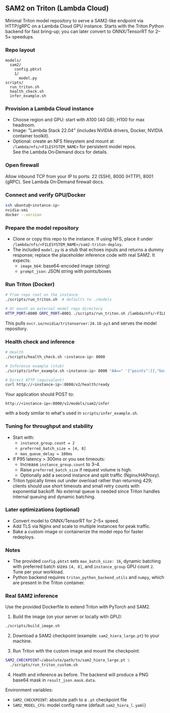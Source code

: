 ## SAM2 on Triton (Lambda Cloud)

Minimal Triton model repository to serve a SAM2-like endpoint via HTTP/gRPC on a Lambda Cloud GPU instance. Starts with the Triton Python backend for fast bring-up; you can later convert to ONNX/TensorRT for 2–5× speedups.

### Repo layout

```
models/
  sam2/
    config.pbtxt
    1/
      model.py
scripts/
  run_triton.sh
  health_check.sh
  infer_example.sh
```

### Provision a Lambda Cloud instance

- Choose region and GPU: start with A100 (40 GB); H100 for max headroom.
- Image: "Lambda Stack 22.04" (includes NVIDIA drivers, Docker, NVIDIA container toolkit).
- Optional: create an NFS filesystem and mount at `/lambda/nfs/<FILESYSTEM_NAME>` for persistent model repos.  
  See the Lambda On‑Demand docs for details.

### Open firewall

Allow inbound TCP from your IP to ports: 22 (SSH), 8000 (HTTP), 8001 (gRPC). See Lambda On‑Demand firewall docs.

### Connect and verify GPU/Docker

```bash
ssh ubuntu@<instance-ip>
nvidia-smi
docker --version
```

### Prepare the model repository

- Clone or copy this repo to the instance. If using NFS, place it under `/lambda/nfs/<FILESYSTEM_NAME>/sam2-triton-deploy`.
- The included `model.py` is a stub that echoes inputs and returns a dummy response; replace the placeholder inference code with real SAM2. It expects:
  - `image_b64`: base64-encoded image (string)
  - `prompt_json`: JSON string with points/boxes

### Run Triton (Docker)

```bash
# From repo root on the instance
./scripts/run_triton.sh  # defaults to ./models

# Or mount an external model repo directory
HTTP_PORT=8000 GRPC_PORT=8001 ./scripts/run_triton.sh /lambda/nfs/<FILESYSTEM_NAME>/models
```

This pulls `nvcr.io/nvidia/tritonserver:24.10-py3` and serves the model repository.

### Health check and inference

```bash
# Health
./scripts/health_check.sh <instance-ip> 8000

# Inference example (stub)
./scripts/infer_example.sh <instance-ip> 8000 "AA==" '{"points":[],"boxes":[]}'

# Direct HTTP (equivalent)
curl http://<instance-ip>:8000/v2/health/ready
```

Your application should POST to:

```
http://<instance-ip>:8000/v2/models/sam2/infer
```

with a body similar to what's used in `scripts/infer_example.sh`.

### Tuning for throughput and stability

- Start with:
  - `instance_group.count = 2`
  - `preferred_batch_size = [4, 8]`
  - `max_queue_delay = 100ms`
- If P95 latency > 300ms or you see timeouts:
  - Increase `instance_group.count` to 3–4.
  - Raise `preferred_batch_size` if request volume is high.
  - Optionally add a second instance and split traffic (Nginx/HAProxy).
- Triton typically times out under overload rather than returning 429; clients should use short timeouts and small retry counts with exponential backoff. No external queue is needed since Triton handles internal queuing and dynamic batching.

### Later optimizations (optional)

- Convert model to ONNX/TensorRT for 2–5× speed.
- Add TLS via Nginx and scale to multiple instances for peak traffic.
- Bake a custom image or containerize the model repo for faster redeploys.

### Notes

- The provided `config.pbtxt` sets `max_batch_size: 16`, dynamic batching with preferred batch sizes `[4, 8]`, and `instance_group` GPU count `2`. Tune per your workload.
- Python backend requires `triton_python_backend_utils` and `numpy`, which are present in the Triton container.

### Real SAM2 inference

Use the provided Dockerfile to extend Triton with PyTorch and SAM2.

1. Build the image (on your server or locally with GPU):

```bash
./scripts/build_image.sh
```

2. Download a SAM2 checkpoint (example: `sam2_hiera_large.pt`) to your machine.

3. Run Triton with the custom image and mount the checkpoint:

```bash
SAM2_CHECKPOINT=/absolute/path/to/sam2_hiera_large.pt \
  ./scripts/run_triton_custom.sh
```

4. Health and inference as before. The backend will produce a PNG base64 mask in `result_json.mask.data`.

Environment variables:

- `SAM2_CHECKPOINT`: absolute path to a `.pt` checkpoint file
- `SAM2_MODEL_CFG`: model config name (default `sam2_hiera_l.yaml`)
